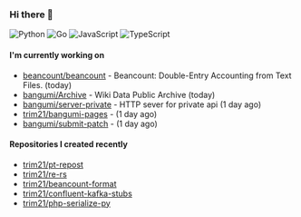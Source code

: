 ### Hi there 👋

![Python](https://img.shields.io/badge/python-3670A0?style=for-the-badge&logo=python&logoColor=ffdd54)
![Go](https://img.shields.io/badge/go-%2300ADD8.svg?style=for-the-badge&logo=go&logoColor=white)
![JavaScript](https://img.shields.io/badge/javascript-%23323330.svg?style=for-the-badge&logo=javascript&logoColor=%23F7DF1E)
![TypeScript](https://img.shields.io/badge/typescript-%23007ACC.svg?style=for-the-badge&logo=typescript&logoColor=white)

#### I'm currently working on

- [beancount/beancount](https://github.com/beancount/beancount) - Beancount: Double-Entry Accounting from Text Files. (today)
- [bangumi/Archive](https://github.com/bangumi/Archive) - Wiki Data Public Archive (today)
- [bangumi/server-private](https://github.com/bangumi/server-private) - HTTP sever for private api (1 day ago)
- [trim21/bangumi-pages](https://github.com/trim21/bangumi-pages) -  (1 day ago)
- [bangumi/submit-patch](https://github.com/bangumi/submit-patch) -  (1 day ago)

#### Repositories I created recently

- [trim21/pt-repost](https://github.com/trim21/pt-repost)
- [trim21/re-rs](https://github.com/trim21/re-rs)
- [trim21/beancount-format](https://github.com/trim21/beancount-format)
- [trim21/confluent-kafka-stubs](https://github.com/trim21/confluent-kafka-stubs)
- [trim21/php-serialize-py](https://github.com/trim21/php-serialize-py)
